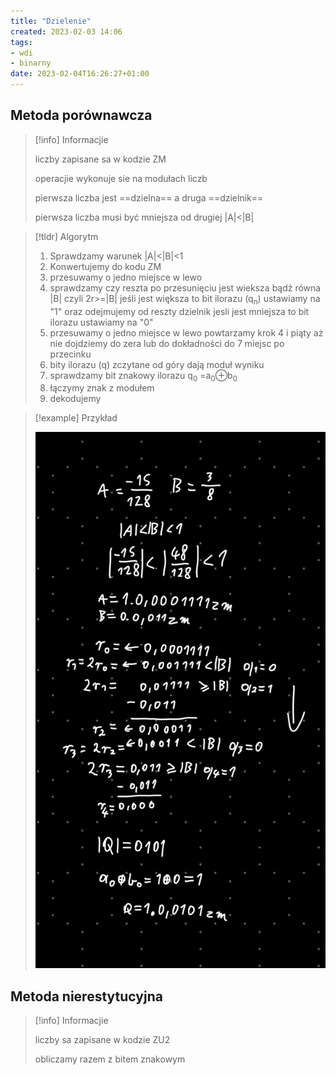 ```yaml
---
title: "Dzielenie"
created: 2023-02-03 14:06
tags:
- wdi
- binarny
date: 2023-02-04T16:26:27+01:00
---
```


## Metoda porównawcza

>[!info] Informacjie 
>
>liczby zapisane sa w kodzie ZM
>
>operacjie wykonuje sie na modułach liczb
>
>pierwsza liczba jest ==dzielna== a druga ==dzielnik==
>
>pierwsza liczba musi być mniejsza od drugiej |A|<|B|

>[!tldr] Algorytm
>
>1. Sprawdzamy warunek |A|<|B|<1
>2. Konwertujemy do kodu ZM
>3. przesuwamy o jedno miejsce w lewo
>4. sprawdzamy czy reszta po przesunięciu jest wieksza bądź równa |B| czyli 2r>=|B| jeśli jest większa to bit ilorazu (q<sub>n</sub>) ustawiamy na "1" oraz odejmujemy od reszty dzielnik jesli jest mniejsza to bit ilorazu ustawiamy na "0"  
>5. przesuwamy o jedno miejsce w lewo powtarzamy krok 4 i piąty aż nie dojdziemy do zera lub do dokładności do 7 miejsc po przecinku
>6. bity ilorazu (q) zczytane od góry dają moduł wyniku
>7. sprawdzamy bit znakowy ilorazu q<sub>0</sub> =a<sub>0</sub>⊕b<sub>0</sub>
>8. łączymy znak z modułem
>9. dekodujemy
 
>[!example] Przykład
>
>![](Pasted%20image%2020230204001949.png)

## Metoda nierestytucyjna

>[!info] Informacjie
>
>liczby sa zapisane w kodzie ZU2
>
>obliczamy razem z bitem znakowym 
>

